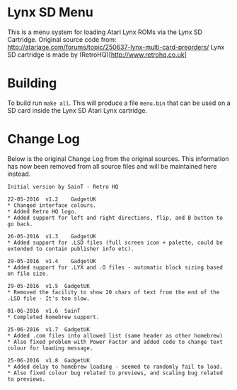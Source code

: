 # Lynx SD Menu

This is a menu system for loading Atari Lynx ROMs via the Lynx SD Cartridge.
Original source code from: http://atariage.com/forums/topic/250637-lynx-multi-card-preorders/
Lynx SD cartridge is made by (RetroHQ)[http://www.retrohq.co.uk]

# Building

To build run ```make all```. This will produce a file ```menu.bin``` that can be used on a SD card inside the Lynx SD Atari Lynx cartridge.

# Change Log

Below is the original Change Log from the original sources. This information has now been removed from all source files and will be maintained here instead.

```
Initial version by SainT - Retro HQ

22-05-2016	v1.2	GadgetUK
* Changed interface colours.
* Added Retro HQ logo.
* Added support for left and right directions, flip, and B button to go back.

26-05-2016  v1.3	GadgetUK
* Added support for .LSD files (full screen icon + palette, could be extended to contain publisher info etc).

29-05-2016  v1.4	GadgetUK
* Added support for .LYX and .O files - automatic block sizing based on file size.

29-05-2016  v1.5  GadgetUK
* Removed the facility to show 20 chars of text from the end of the .LSD file - It's too slow.

01-06-2016  v1.6  SainT
* Completed homebrew support.

25-06-2016  v1.7  GadgetUK
* Added .com files into allowed list (same header as other homebrew)
* Also fixed problem with Power Factor and added code to change text colour for loading message.

25-06-2016  v1.8  GadgetUK
* Added delay to homebrew loading - seemed to randomly fail to load.
* Also fixed colour bug related to previews, and scaling bug related to previews.
```
